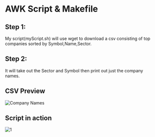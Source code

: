 # AWK Script & Makefile


## Step 1: 

My script(myScript.sh) will use wget to download a csv consisting of top companies sorted by Symbol,Name,Sector. 

## Step 2: 
It will take out the Sector and Symbol then print out just the company names.

## CSV Preview
![Company Names](https://user-images.githubusercontent.com/77127829/127404052-efbd4694-56cc-4d6b-b1d3-9973e51f4b31.png)



## Script in action


![1](https://user-images.githubusercontent.com/77127829/127403884-d92b6398-e1e6-4e9f-b4f1-473d6b7bbe09.gif)

